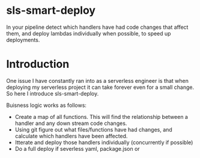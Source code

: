 # sls-smart-deploy
In your pipeline detect which handlers have had code changes that affect them, and deploy lambdas individually when possible, to speed up deployments.


# Introduction
One issue I have constantly ran into as a serverless engineer is that when deploying my serverless project it can take forever even for a small change.
So here I introduce sls-smart-deploy.

Buisness logic works as follows:

- Create a map of all functions. This will find the relationship between a handler and any down stream code changes.
- Using git figure out what files/functions have had changes, and calculate which handlers have been affected.
- Itterate and deploy those handlers individually (concurrently if possible)
- Do a full deploy if severless yaml, package.json or 
